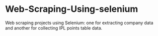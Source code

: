 # Web-Scraping-Using-selenium
Web scraping projects using Selenium: one for extracting company data and another for collecting IPL points table data.
